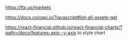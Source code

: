 https://ftx.us/markets

https://docs.coinapi.io/?javascript#list-all-assets-get


https://react-financial.github.io/react-financial-charts/?path=/docs/features-axis--y-axis
to style chart